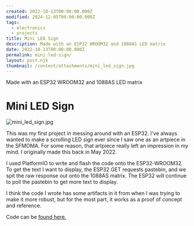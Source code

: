 ```yaml
---
created: 2022-10-13T00:00:00.000Z
modified: 2024-12-05T00:00:00.000Z
tags:
  - electronics
  - projects
title: Mini LED Sign
description: Made with an ESP32 WROOM32 and 1088AS LED matrix
date: 2022-10-13T00:00:00.000Z
permalink: mini-led-sign/
layout: post.njk
thumbnail: /content/attachments/mini_led_sign.jpg
---
```


Made with an ESP32 WROOM32 and 1088AS LED matrix

# Mini LED Sign

![mini_led_sign.jpg](/content/attachments/mini_led_sign.jpg)

This was my first project in messing around with an ESP32. I've always wanted to make a scrolling LED sign ever since I saw one as an artpiece in the SFMOMA. For some reason, that artpiece really left an impression in my mind. I originally made this back in May 2022.

I used PlatformIO to write and flash the code onto the ESP32-WROOM32. To get the text I want to display, the ESP32 GET requests pastebin, and we spit the raw response out onto the 1088AS matrix. The ESP32 will continue to poll the pastebin to get more text to display.

I think the code I wrote has some artifacts in it from when I was trying to make it more robust, but for the most part, it works as a proof of concept and reference.

Code can be [found here.](https://github.com/k-xvin/esp32-1088as-matrix)
